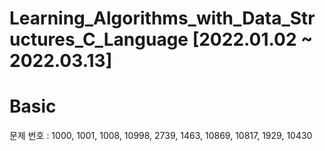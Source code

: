 # Learning_Algorithms_with_Data_Structures_C_Language [2022.01.02 ~ 2022.03.13]


# Basic <br>
문제 번호 : 1000, 1001, 1008, 10998, 2739, 1463, 10869, 10817, 1929, 10430
